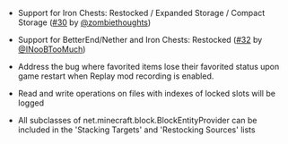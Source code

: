 - Support for Iron Chests: Restocked / Expanded Storage / Compact Storage ([#30](https://github.com/xiaocihua/stack-to-nearby-chests/discussions/30) by [@zombiethoughts](https://github.com/zombiethoughts))

- Support for BetterEnd/Nether and Iron Chests: Restocked ([#32](https://github.com/xiaocihua/stack-to-nearby-chests/issues/32) by [@INooBTooMuch](https://github.com/INooBTooMuch))

- Address the bug where favorited items lose their favorited status upon game restart when Replay mod recording is enabled.

- Read and write operations on files with indexes of locked slots will be logged

- All subclasses of net.minecraft.block.BlockEntityProvider can be included in the 'Stacking Targets' and 'Restocking Sources' lists